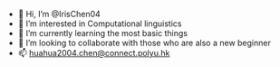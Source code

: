 - 👋 Hi, I’m @IrisChen04
- 👀 I’m interested in Computational linguistics 
- 🌱 I’m currently learning the most basic things 
- 💞️ I’m looking to collaborate with those who are also a new beginner 
- 📫 huahua2004.chen@connect.polyu.hk
<!---
IrisChen04/IrisChen04 is a ✨ special ✨ repository because its `README.md` (this file) appears on your GitHub profile.
You can click the Preview link to take a look at your changes.
--->
